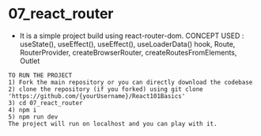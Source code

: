 # 07_react_router

- It is a simple project build using react-router-dom.
CONCEPT USED : useState(), useEffect(), useEffect(), useLoaderData() hook, Route, RouterProvider, createBrowserRouter, createRoutesFromElements, Outlet

```
TO RUN THE PROJECT
1) Fork the main repository or you can directly download the codebase
2) clone the repository (if you forked) using git clone 'https://github.com/{yourUsername}/React101Basics'
3) cd 07_react_router
4) npm i
5) npm run dev
The project will run on localhost and you can play with it.
```
